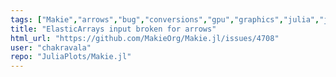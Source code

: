```yaml
---
tags: ["Makie","arrows","bug","conversions","gpu","graphics","julia","julia-language","plotting","visualization"]
title: "ElasticArrays input broken for arrows"
html_url: "https://github.com/MakieOrg/Makie.jl/issues/4708"
user: "chakravala"
repo: "JuliaPlots/Makie.jl"
---
```


